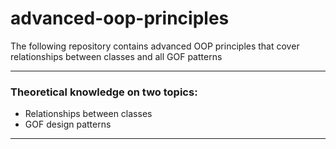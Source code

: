 # advanced-oop-principles
The following repository contains advanced OOP principles that cover relationships between classes and all GOF patterns
- - -
### Theoretical knowledge on two topics:
- Relationships between classes
- GOF design patterns
- - -
